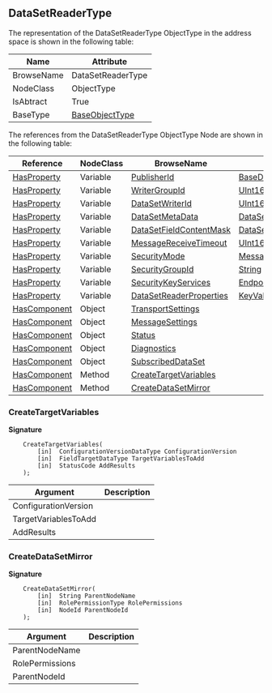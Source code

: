 <!-- objecttype -->
## DataSetReaderType
  
The representation of the DataSetReaderType ObjectType in the address space is shown in the following table:  

|Name|Attribute|
|---|---|
|BrowseName|DataSetReaderType|
|NodeClass|ObjectType|
|IsAbtract|True|
|BaseType|[BaseObjectType](../../../Part5/ObjectTypes/BaseObjectType/readme.md)|

The references from the DataSetReaderType ObjectType Node are shown in the following table:  

|Reference|NodeClass|BrowseName|DataType|TypeDefinition|ModellingRule|
|---|---|---|---|---|---|
|[HasProperty](../../../Part3/ReferenceTypes/HasProperty/readme.md)|Variable|[PublisherId](#PublisherId)|[BaseDataType](../../../Part3/DataTypes/BaseDataType/readme.md)|[PropertyType](../../Part5/VariableTypes/PropertyType/readme.md)|[Mandatory](../../Objects/Mandatory/readme.md)|
|[HasProperty](../../../Part3/ReferenceTypes/HasProperty/readme.md)|Variable|[WriterGroupId](#WriterGroupId)|[UInt16](../../../Part3/DataTypes/UInt16/readme.md)|[PropertyType](../../Part5/VariableTypes/PropertyType/readme.md)|[Mandatory](../../Objects/Mandatory/readme.md)|
|[HasProperty](../../../Part3/ReferenceTypes/HasProperty/readme.md)|Variable|[DataSetWriterId](#DataSetWriterId)|[UInt16](../../../Part3/DataTypes/UInt16/readme.md)|[PropertyType](../../Part5/VariableTypes/PropertyType/readme.md)|[Mandatory](../../Objects/Mandatory/readme.md)|
|[HasProperty](../../../Part3/ReferenceTypes/HasProperty/readme.md)|Variable|[DataSetMetaData](#DataSetMetaData)|[DataSetMetaDataType](../../../Part14/DataTypes/DataSetMetaDataType/readme.md)|[PropertyType](../../Part5/VariableTypes/PropertyType/readme.md)|[Mandatory](../../Objects/Mandatory/readme.md)|
|[HasProperty](../../../Part3/ReferenceTypes/HasProperty/readme.md)|Variable|[DataSetFieldContentMask](#DataSetFieldContentMask)|[DataSetFieldContentMask](../../../Part14/DataTypes/DataSetFieldContentMask/readme.md)|[PropertyType](../../Part5/VariableTypes/PropertyType/readme.md)|[Mandatory](../../Objects/Mandatory/readme.md)|
|[HasProperty](../../../Part3/ReferenceTypes/HasProperty/readme.md)|Variable|[MessageReceiveTimeout](#MessageReceiveTimeout)|[UInt16](../../../Part3/DataTypes/UInt16/readme.md)|[PropertyType](../../Part5/VariableTypes/PropertyType/readme.md)|[Mandatory](../../Objects/Mandatory/readme.md)|
|[HasProperty](../../../Part3/ReferenceTypes/HasProperty/readme.md)|Variable|[SecurityMode](#SecurityMode)|[MessageSecurityMode](../../../Part4/DataTypes/MessageSecurityMode/readme.md)|[PropertyType](../../Part5/VariableTypes/PropertyType/readme.md)|[Optional](../../Objects/Optional/readme.md)|
|[HasProperty](../../../Part3/ReferenceTypes/HasProperty/readme.md)|Variable|[SecurityGroupId](#SecurityGroupId)|[String](../../../Part3/DataTypes/String/readme.md)|[PropertyType](../../Part5/VariableTypes/PropertyType/readme.md)|[Optional](../../Objects/Optional/readme.md)|
|[HasProperty](../../../Part3/ReferenceTypes/HasProperty/readme.md)|Variable|[SecurityKeyServices](#SecurityKeyServices)|[EndpointDescription](../../../Part4/DataTypes/EndpointDescription/readme.md)[]|[PropertyType](../../Part5/VariableTypes/PropertyType/readme.md)|[Optional](../../Objects/Optional/readme.md)|
|[HasProperty](../../../Part3/ReferenceTypes/HasProperty/readme.md)|Variable|[DataSetReaderProperties](#DataSetReaderProperties)|[KeyValuePair](../../../Part5/DataTypes/KeyValuePair/readme.md)[]|[PropertyType](../../Part5/VariableTypes/PropertyType/readme.md)|[Mandatory](../../Objects/Mandatory/readme.md)|
|[HasComponent](../../../Part3/ReferenceTypes/HasComponent/readme.md)|Object|[TransportSettings](#TransportSettings)||[DataSetReaderTransportType](../../Part14/ObjectTypes/DataSetReaderTransportType/readme.md)|[Optional](../../Objects/Optional/readme.md)|
|[HasComponent](../../../Part3/ReferenceTypes/HasComponent/readme.md)|Object|[MessageSettings](#MessageSettings)||[DataSetReaderMessageType](../../Part14/ObjectTypes/DataSetReaderMessageType/readme.md)|[Optional](../../Objects/Optional/readme.md)|
|[HasComponent](../../../Part3/ReferenceTypes/HasComponent/readme.md)|Object|[Status](#Status)||[PubSubStatusType](../../Part14/ObjectTypes/PubSubStatusType/readme.md)|[Mandatory](../../Objects/Mandatory/readme.md)|
|[HasComponent](../../../Part3/ReferenceTypes/HasComponent/readme.md)|Object|[Diagnostics](#Diagnostics)||[PubSubDiagnosticsDataSetReaderType](../../Part14/ObjectTypes/PubSubDiagnosticsDataSetReaderType/readme.md)|[Optional](../../Objects/Optional/readme.md)|
|[HasComponent](../../../Part3/ReferenceTypes/HasComponent/readme.md)|Object|[SubscribedDataSet](#SubscribedDataSet)||[SubscribedDataSetType](../../Part14/ObjectTypes/SubscribedDataSetType/readme.md)|[Mandatory](../../Objects/Mandatory/readme.md)|
|[HasComponent](../../../Part3/ReferenceTypes/HasComponent/readme.md)|Method|[CreateTargetVariables](#CreateTargetVariables)|||[Optional](../../Objects/Optional/readme.md)|
|[HasComponent](../../../Part3/ReferenceTypes/HasComponent/readme.md)|Method|[CreateDataSetMirror](#CreateDataSetMirror)|||[Optional](../../Objects/Optional/readme.md)|

### <a name="CreateTargetVariables"></a>CreateTargetVariables
  
**Signature**
```
    CreateTargetVariables(
        [in]  ConfigurationVersionDataType ConfigurationVersion
        [in]  FieldTargetDataType TargetVariablesToAdd
        [in]  StatusCode AddResults
    );
```

|Argument|Description|
|---|---|
|ConfigurationVersion||
|TargetVariablesToAdd||
|AddResults||

### <a name="CreateDataSetMirror"></a>CreateDataSetMirror
  
**Signature**
```
    CreateDataSetMirror(
        [in]  String ParentNodeName
        [in]  RolePermissionType RolePermissions
        [in]  NodeId ParentNodeId
    );
```

|Argument|Description|
|---|---|
|ParentNodeName||
|RolePermissions||
|ParentNodeId||


